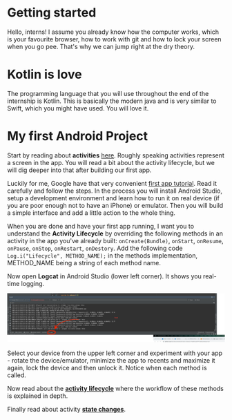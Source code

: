 # Getting started

Hello, interns! 
I assume you already know how the computer works, which is your favourite browser, how to work with git and how to lock your screen when you go pee. That's why we can jump right at the dry theory.

# Kotlin is love

The programming language that you will use throughout the end of the internship is Kotlin. This is basically the modern java and is very similar to Swift, which you might have used. You will love it.

# My first Android Project

Start by reading about __activities__ [here](https://developer.android.com/guide/components/activities/index.html). Roughly speaking activities represent a screen in the app. You will read a bit about the activity lifecycle, but we will dig deeper into that after building our first app.

Luckily for me, Google have that very convenient [first app tutorial](https://developer.android.com/training/basics/firstapp/index.html). Read it carefully and follow the steps. In the process you will install Android Studio, setup a development environment and learn how to run it on real device (if you are poor enough not to have an iPhone) or emulator. Then you will build a simple interface and add a little action to the whole thing.

When you are done and have your first app running, I want you to understand the __Activity Lifecycle__ by overriding the following methods in an activity in the app you've already built: 
`onCreate(Bundle)`, `onStart`, `onResume`, `onPause`, `onStop`, `onRestart`, `onDestory`. 
Add the following code `Log.i("Lifecycle", METHOD_NAME);` in the methods implementation, METHOD_NAME being a string of each method name.

Now open __Logcat__ in Android Studio (lower left corner). It shows you real-time logging.

![alt text](/resources/T0/0.png "Logcat")

Select your device from the upper left corner and experiment with your app - rotate the device/emulator, minimize the app to recents and maximize it again, lock the device and then unlock it. Notice when each method is called.

Now read about the [**activity lifecycle**](https://developer.android.com/guide/components/activities/activity-lifecycle.html) where the workflow of these methods is explained in depth.  

Finally read about activity [**state changes**](https://developer.android.com/guide/components/activities/state-changes.html).
